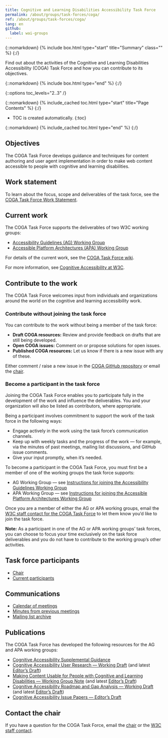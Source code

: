 ```yaml
---
title: Cognitive and Learning Disabilities Accessibility Task Force
permalink: /about/groups/task-forces/coga/
ref: /about/groups/task-forces/coga/
lang: en
github:
  label: wai-groups
---
```


{::nomarkdown}
{% include box.html type="start" title="Summary" class="" %}
{:/}

Find out about the activities of the Cognitive and Learning Disabilities Accessibility (COGA) Task Force and how you can contribute to its objectives.

{::nomarkdown}
{% include box.html type="end" %}
{:/}

{::options toc_levels="2..3" /}

{::nomarkdown}
{% include_cached toc.html type="start" title="Page Contents" %}
{:/}

-   TOC is created automatically.
{:toc}

{::nomarkdown}
{% include_cached toc.html type="end" %}
{:/}

## Objectives

The COGA Task Force develops guidance and techniques for content authoring and user agent implementation in order to make web content accessible to people with cognitive and learning disabilities.

## Work statement

To learn about the focus, scope and deliverables of the task force, see the [COGA Task Force Work Statement](/about/groups/task-forces/coga/work-statement/).

## Current work

The COGA Task Force supports the deliverables of two W3C working groups:

* [Accessibility Guidelines (AG) Working Group](/about/groups/agwg/)
* [Accessible Platform Architectures (APA) Working Group](/about/groups/apawg/)

For details of the current work, see the [COGA Task Force wiki](https://www.w3.org/WAI/GL/task-forces/coga/wiki).

For more information, see [Cognitive Accessibility at W3C](/cognitive/).

## Contribute to the work

The COGA Task Force welcomes input from individuals and organizations around the world on the cognitive and learning accessibility work.

### Contribute without joining the task force

You can contribute to the work without being a member of the task force:

- **Draft COGA resources:** Review and provide feedback on drafts that are still being developed.
- **Open COGA issues:** Comment on or propose solutions for open issues.
- **Published COGA resources:** Let us know if there is a new issue with any of these.

Either comment / raise a new issue in the [COGA GitHub repository](https://github.com/w3c/coga/issues) or email the [chair](https://www.w3.org/groups/tf/cognitive-a11y-tf/participants/#chairs).

### Become a participant in the task force

Joining the COGA Task Force enables you to participate fully in the development of the work and influence the deliverables. You and your organization will also be listed as contributors, where appropriate.

Being a participant involves commitment to support the work of the task force in the following ways:

* Engage actively in the work using the task force’s communication channels.
* Keep up with weekly tasks and the progress of the work &mdash; for example, via the minutes of past meetings, mailing list discussions, and GitHub issue comments.
* Give your input promptly, when it’s needed.

To become a participant in the COGA Task Force, you must first be a member of one of the working groups the task force supports:
* AG Working Group &mdash; see [Instructions for joining the Accessibility Guidelines Working Group](https://www.w3.org/groups/wg/ag/instructions/)
* APA Working Group &mdash; see [Instructions for joining the Accessible Platform Architectures Working Group](https://www.w3.org/groups/wg/apa/instructions/)

Once you are a member of either the AG or APA working groups, email the [W3C staff contact for the COGA Task Force](https://www.w3.org/groups/tf/cognitive-a11y-tf/participants/#staff) to let them know you’d like to join the task force.

**Note:** As a participant in one of the AG or APA working groups’ task forces, you can choose to focus your time exclusively on the task force deliverables and you do not have to contribute to the working group’s other activities.

## Task force participants

* [Chair](https://www.w3.org/groups/tf/cognitive-a11y-tf/participants/#chairs)
* [Current participants](https://www.w3.org/groups/tf/cognitive-a11y-tf/participants/#participants)

## Communications

* [Calendar of meetings](https://www.w3.org/groups/tf/cognitive-a11y-tf/calendar/)
* [Minutes from previous meetings](/about/groups/task-forces/coga/minutes/)
* [Mailing list archive](http://lists.w3.org/Archives/Public/public-cognitive-a11y-tf/)

## Publications

The COGA Task Force has developed the following resources for the AG and APA working groups:

* [Cognitive Accessibility Supplemental Guidance](https://www.w3.org/WAI/WCAG2/supplemental/#cognitiveaccessibilityguidance)
* [Cognitive Accessibility User Research &mdash; Working Draft](https://www.w3.org/TR/2015/WD-coga-user-research-20150115/) (and latest [Editor’s Draft](https://w3c.github.io/coga/user-research/))
* [Making Content Usable for People with Cognitive and Learning Disabilities &mdash; Working Group Note](https://www.w3.org/TR/coga-usable/) (and latest [Editor’s Draft](https://w3c.github.io/coga/content-usable/))
* [Cognitive Accessibility Roadmap and Gap Analysis &mdash; Working Draft](https://www.w3.org/TR/coga-gap-analysis/) (and latest [Editor’s Draft](https://w3c.github.io/coga/gap-analysis/))
* [Cognitive Accessibility Issue Papers &mdash; Editor’s Draft](https://w3c.github.io/coga/issue-papers/)

## Contact the chair

If you have a question for the COGA Task Force, email the [chair](https://www.w3.org/groups/tf/cognitive-a11y-tf/participants/#chairs) or the [W3C staff contact](https://www.w3.org/groups/tf/cognitive-a11y-tf/participants/#staff).